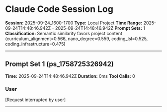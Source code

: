 # Claude Code Session Log

**Session:** 2025-09-24_1600-1700
**Type:** Local Project
**Time Range:** 2025-09-24T14:48:46.942Z - 2025-09-24T14:48:46.942Z
**Prompt Sets:** 1
**Classification:** Semantic similarity favors project content (curriculum_alignment=0.566, nano_degree=0.559, coding_lsl=0.525, coding_infrastructure=0.475)

---

<a name="ps_1758725326942"></a>
## Prompt Set 1 (ps_1758725326942)

**Time:** 2025-09-24T14:48:46.942Z
**Duration:** 0ms
**Tool Calls:** 0

### User

[Request interrupted by user]

---

